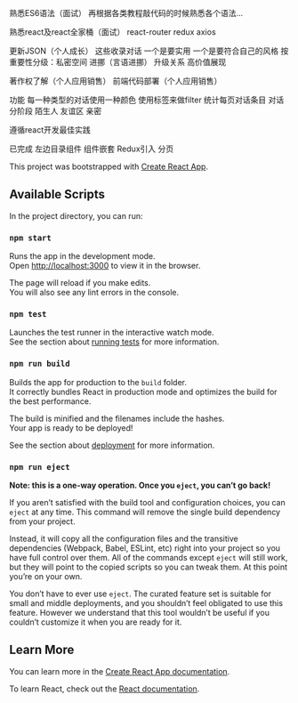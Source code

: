 熟悉ES6语法（面试）
再根据各类教程敲代码的时候熟悉各个语法...

熟悉react及react全家桶（面试）
react-router redux axios

更新JSON（个人成长）
这些收录对话
一个是要实用
一个是要符合自己的风格
按重要性分级：私密空间 进挪（言语进挪） 升级关系 高价值展现  

著作权了解（个人应用销售）
前端代码部署（个人应用销售）

功能
每一种类型的对话使用一种颜色
使用标签来做filter
统计每页对话条目
对话分阶段 陌生人 友谊区 亲密 


遵循react开发最佳实践

已完成
左边目录组件
组件嵌套
Redux引入
分页

This project was bootstrapped with [Create React App](https://github.com/facebook/create-react-app).

## Available Scripts

In the project directory, you can run:

### `npm start`

Runs the app in the development mode.<br>
Open [http://localhost:3000](http://localhost:3000) to view it in the browser.

The page will reload if you make edits.<br>
You will also see any lint errors in the console.

### `npm test`

Launches the test runner in the interactive watch mode.<br>
See the section about [running tests](https://facebook.github.io/create-react-app/docs/running-tests) for more information.

### `npm run build`

Builds the app for production to the `build` folder.<br>
It correctly bundles React in production mode and optimizes the build for the best performance.

The build is minified and the filenames include the hashes.<br>
Your app is ready to be deployed!

See the section about [deployment](https://facebook.github.io/create-react-app/docs/deployment) for more information.

### `npm run eject`

**Note: this is a one-way operation. Once you `eject`, you can’t go back!**

If you aren’t satisfied with the build tool and configuration choices, you can `eject` at any time. This command will remove the single build dependency from your project.

Instead, it will copy all the configuration files and the transitive dependencies (Webpack, Babel, ESLint, etc) right into your project so you have full control over them. All of the commands except `eject` will still work, but they will point to the copied scripts so you can tweak them. At this point you’re on your own.

You don’t have to ever use `eject`. The curated feature set is suitable for small and middle deployments, and you shouldn’t feel obligated to use this feature. However we understand that this tool wouldn’t be useful if you couldn’t customize it when you are ready for it.

## Learn More

You can learn more in the [Create React App documentation](https://facebook.github.io/create-react-app/docs/getting-started).

To learn React, check out the [React documentation](https://reactjs.org/).
